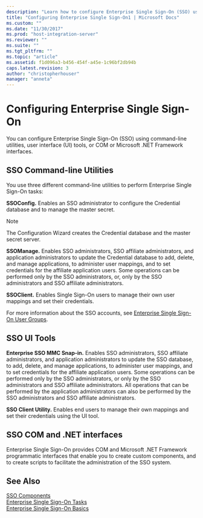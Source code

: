 ```yaml
---
description: "Learn how to configure Enterprise Single Sign-On (SSO) using command-line utilities, user interface (UI) tools, or COM or Microsoft .NET Framework interfaces."
title: "Configuring Enterprise Single Sign-On1 | Microsoft Docs"
ms.custom: ""
ms.date: "11/30/2017"
ms.prod: "host-integration-server"
ms.reviewer: ""
ms.suite: ""
ms.tgt_pltfrm: ""
ms.topic: "article"
ms.assetid: f1d096a3-b456-454f-a45e-1c96bf2db94b
caps.latest.revision: 3
author: "christopherhouser"
manager: "anneta"
---
```

# Configuring Enterprise Single Sign-On

You can configure Enterprise Single Sign-On (SSO) using command-line utilities, user interface (UI) tools, or COM or Microsoft .NET Framework interfaces.  
  
## SSO Command-line Utilities 

 You use three different command-line utilities to perform Enterprise Single Sign-On tasks:  
  
 **SSOConfig.** Enables an SSO administrator to configure the Credential database and to manage the master secret.  
  
> [!NOTE]
>  The Configuration Wizard creates the Credential database and the master secret server.  
  
 **SSOManage.** Enables SSO administrators, SSO affiliate administrators, and application administrators to update the Credential database to add, delete, and manage applications, to administer user mappings, and to set credentials for the affiliate application users. Some operations can be performed only by the SSO administrators, or, only by the SSO administrators and SSO affiliate administrators.  
  
 **SSOClient.** Enables Single Sign-On users to manage their own user mappings and set their credentials.  
  
 For more information about the SSO accounts, see [Enterprise Single Sign-On User Groups](../esso/enterprise-single-sign-on-user-groups.md).  
  
## SSO UI Tools  
 **Enterprise SSO MMC Snap-in.** Enables SSO administrators, SSO affiliate administrators, and application administrators to update the SSO database, to add, delete, and manage applications, to administer user mappings, and to set credentials for the affiliate application users. Some operations can be performed only by the SSO administrators, or only by the SSO administrators and SSO affiliate administrators. All operations that can be performed by the application administrators can also be performed by the SSO administrators and SSO affiliate administrators.  
  
 **SSO Client Utility.** Enables end users to manage their own mappings and set their credentials using the UI tool.  
  
## SSO COM and .NET interfaces  
 Enterprise Single Sign-On provides COM and Microsoft .NET Framework programmatic interfaces that enable you to create custom components, and to create scripts to facilitate the administration of the SSO system.  
  
## See Also  
 [SSO Components](../esso/sso-components.md)   
 [Enterprise Single Sign-On Tasks](../esso/enterprise-single-sign-on-tasks.md)   
 [Enterprise Single Sign-On Basics](../esso/enterprise-single-sign-on-basics.md)
